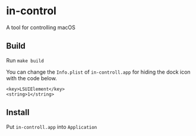 # in-control
A tool for controlling macOS

## Build

Run `make build`

You can change the `Info.plist` of `in-controll.app` for hiding the dock icon with the code below.
```
<key>LSUIElement</key>
<string>1</string>
```

## Install

Put `in-controll.app` into `Application`